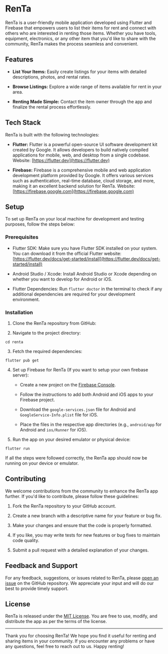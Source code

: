 # RenTa

RenTa is a user-friendly mobile application developed using Flutter and Firebase that empowers users to list their items for rent and connect with others who are interested in renting those items. Whether you have tools, equipment, electronics, or any other item that you'd like to share with the community, RenTa makes the process seamless and convenient.

## Features

- **List Your Items:** Easily create listings for your items with detailed descriptions, photos, and rental rates.

- **Browse Listings:** Explore a wide range of items available for rent in your area.

- **Renting Made Simple:** Contact the item owner through the app and finalize the rental process effortlessly.

## Tech Stack

RenTa is built with the following technologies:

- **Flutter:** Flutter is a powerful open-source UI software development kit created by Google. It allows developers to build natively compiled applications for mobile, web, and desktop from a single codebase. Website: [https://flutter.dev](https://flutter.dev)

- **Firebase:** Firebase is a comprehensive mobile and web application development platform provided by Google. It offers various services such as authentication, real-time database, cloud storage, and more, making it an excellent backend solution for RenTa. Website: [https://firebase.google.com](https://firebase.google.com)

## Setup

To set up RenTa on your local machine for development and testing purposes, follow the steps below:

### Prerequisites

- Flutter SDK: Make sure you have Flutter SDK installed on your system. You can download it from the official Flutter website: [https://flutter.dev/docs/get-started/install](https://flutter.dev/docs/get-started/install)

- Android Studio / Xcode: Install Android Studio or Xcode depending on whether you want to develop for Android or iOS.

- Flutter Dependencies: Run `flutter doctor` in the terminal to check if any additional dependencies are required for your development environment.

### Installation

1. Clone the RenTa repository from GitHub:

2. Navigate to the project directory:

```
cd renta
```

3. Fetch the required dependencies:

```
flutter pub get
```

4. Set up Firebase for RenTa (If you want to setup your own firebase server):

   - Create a new project on the [Firebase Console](https://console.firebase.google.com/).

   - Follow the instructions to add both Android and iOS apps to your Firebase project.

   - Download the `google-services.json` file for Android and `GoogleService-Info.plist` file for iOS.

   - Place the files in the respective app directories (e.g., `android/app` for Android and `ios/Runner` for iOS).

5. Run the app on your desired emulator or physical device:

```
flutter run
```

If all the steps were followed correctly, the RenTa app should now be running on your device or emulator.

## Contributing

We welcome contributions from the community to enhance the RenTa app further. If you'd like to contribute, please follow these guidelines:

1. Fork the RenTa repository to your GitHub account.

2. Create a new branch with a descriptive name for your feature or bug fix.

3. Make your changes and ensure that the code is properly formatted.

4. If you like, you may write tests for new features or bug fixes to maintain code quality.

5. Submit a pull request with a detailed explanation of your changes.

## Feedback and Support

For any feedback, suggestions, or issues related to RenTa, please [open an issue](https://github.com/yourusername/RenTa/issues) on the GitHub repository. We appreciate your input and will do our best to provide timely support.

## License

RenTa is released under the [MIT License](LICENSE). You are free to use, modify, and distribute the app as per the terms of the license.

---

Thank you for choosing RenTa! We hope you find it useful for renting and sharing items in your community. If you encounter any problems or have any questions, feel free to reach out to us. Happy renting!

